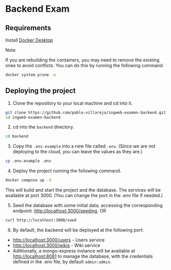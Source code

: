 # Backend Exam

## Requirements

Install [Docker Desktop](https://www.docker.com/products/docker-desktop)

>[!NOTE]
>If you are rebuilding the containers, you may need to remove the existing ones to avoid conflicts. You can do this by running the following command.
>```bash
>docker system prune -a
>```

## Deploying the project

1. Clone the repository to your local machine and cd into it.

```bash
git clone https://github.com/pablo-villarejo/ingweb-examen-backend.git
cd ingweb-examen-backend
```

2. cd into the `backend` directory.

```bash
cd backend
```

3. Copy the `.env.example` into a new file called `.env`. (Since we are not deploying to the cloud, you can leave the values as they are.)

```bash
cp .env.example .env
```

4. Deploy the project running the following command.

```bash
docker compose up -d
```

This will build and start the project and the database. The services will be available at port 3000. (You can change the port in the .env file if needed.)

5. Seed the database with some initial data, accessing the corresponding endpoint.
[http://localhost:3000/seeding](http://localhost:3000/seeding), OR

```bash
curl http://localhost:3000/seed
```

6. By default, the backend will be deployed at the following port:
- [http://localhost:3000/users](http://localhost:3000/users) - Users service
- [http://localhost:3000/wikis](http://localhost:3000/wikis) - Wiki service
- Adittionally, a mongo-express instance will be available at [http://localhost:8081](http://localhost:8081) to manage the database, with the credentials defined in the .env file, by default `admin:admin`.